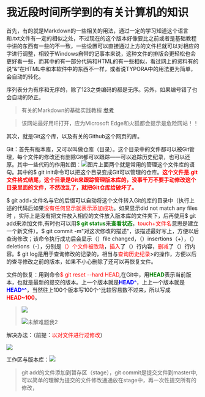 # 我近段时间所学到的有关计算机的知识

首先，有的就是Markdown的一些相关的用法，通过一定的学习知道这个语言和.txt文件有一定的相似之处，不过现在的这个版本好像要比之前或者是基础教程中讲的东西有一些的不一致，一些设置可以直接通过上方的文件栏就可以对相应的字进行调整，相较于Windows自带的记事本来说，这种文件的排版会更轻松也会更好看一些，而其中的有一部分代码和HTML的有一些相似，看过网上的资料有的说“&”在HTML中和本软件中的东西不一样，或者说TYPORA中的用法更为简单，会自动的转化。

序列表分为有序和无序的，除了123之类编码的都是无序。另外，如果编号错了也会自动的矫正。

> 有关的Markdown的基础实践教程 [参考](https://www.jianshu.com/p/335db5716248)

> 该网站最好用IE打开，应为Microsoft Edge和火狐都会提示是危险网站！！

其次，就是Git这个库，以及有关的Github这个网页的库。

Git：首先有版本库，又可以叫做仓库（目录）。这个目录中的文件都可以被Git管理，每个文件的修改还有删除Git都可以跟踪——可以追踪历史纪录，也可以还原。其中一些代码的作用如图：![图片](D:\GIT\markdown图片\QQ图片20190314232710.png)上面两个就是常用的管理这个文件库的语句。其中的$ git init命令可以把这个目录变成Git可以管理的仓库。<font color=red>**这个文件是.git文件格式结尾，这个目录是Git来跟踪管理版本库的，没事千万不要手动修改这个目录里面的文件，不然改乱了，就把Git仓库给破坏了。**</font>

$ git add+文件名与它的后缀可以自动将这个文件转入Git的库的目录中（执行上述的代码后如果<font color=red>没有任何显示就表示添加成功</font>。如果显示did not match any files时 ，实际上是没有把文件放入相应的文件放入版本库的文件夹下，后再使用$ git add来添加文件,有时也可以用<font color=green>**$ git status**</font>来<font color=green>**查看状态**</font>，<font color=red>touch+文件名</font>意思是建立一个新文件）。$ git commit -m"对这次修改的描述"，该描述最好写上，方便以后查询修改；该命令执行成功后会显示（）file changed，（）insertions（+），（）deletions（-），分别是<font color=red>（）个文件被改动</font>，<font color=red>插入</font>了（）行内容，<font color=red>删减</font>了（）行内容。$ git log是用于查询修改的记录的，相当与<font color=red>查询历史纪录</font>>的操作，方便以后的查寻修改之前的版本，如果不小心删除了还可以再恢复文件。

文件的恢复：用到命令<font color=red>$ git reset --hard HEAD</font>,在Git中，用<font color=green>**HEAD**</font>表示当前版本，也就是最新的提交的版本。上一个版本就是<font color=blue>**HEAD^**</font>，上上一个版本就是<font color=blue>**HEAD^^**</font>，当然往上100个版本写100个`^`比较容易数不过来，所以写成<font color=red>**HEAD~100**</font>。

>![](D:\GIT\markdown图片\未解难题1.png)
>
>![未解难题我2](D:\GIT\markdown图片\未解难题我2.png)

解决办法：（前提：<font color=red>以对文件进行过修改</font>）

![](D:\GIT\markdown图片\解决方案1~2.png)

工作区与版本库：![](D:\GIT\0.jpeg)

> git add的文件添加到暂存区（stage），git commit是提交文件到master中,可以简单的理解为提交的文件修改通通放在stage中，再一次性提交所有的修改，

